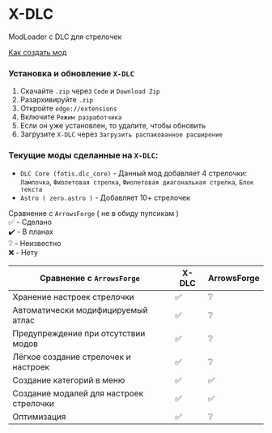 # X-DLC
ModLoader с DLC для стрелочек

[Как создать мод](https://github.com/Fotiska/X-DLC/blob/main/Documentation/HowToCreate.md)

### Установка и обновление `X-DLC`
1. Скачайте `.zip` через `Code` и `Download Zip`
2. Разархивируйте `.zip`
3. Откройте `edge://extensions`
4. Включите `Режим разработчика`
5. Если он уже установлен, то удалите, чтобы обновить
6. Загрузите `X-DLC` через `Загрузить распакованное расширение`

### Текущие моды сделанные на `X-DLC`:
- `DLC Core (fotis.dlc_core)` - Данный мод добавляет 4 стрелочки: `Лампочка`, `Фиолетовая стрелка`, `Фиолетовая диагональная стрелка`, `Блок текста`
- `Astro ( zero.astro )` - Добавляет 10+ стрелочек

Сравнение с `ArrowsForge` ( не в обиду пупсикам )<br>
✅ - Сделано<br>
✔️ - В планах<br>
❔ - Неизвестно<br>
❌ - Нету

| Cравнение с `ArrowsForge`               | X-DLC | ArrowsForge |
|-----------------------------------------|-------|-------------|
| Хранение настроек стрелочки             | ✅     | ❔           |
| Автоматически модифицируемый атлас      | ✅     | ❔           |
| Предупреждение при отсутствии модов     | ✅     | ❔           |
| Лёгкое создание стрелочек и настроек    | ✅     | ❔           |
| Создание категорий в меню               | ✅     | ✅           |
| Создание модалей для настроек стрелочки | ✅     | ✅           |
| Оптимизация                             | ✅     | ❔           |